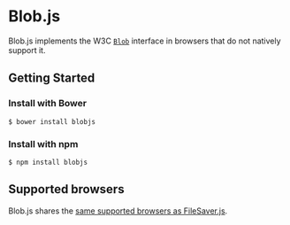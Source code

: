Blob.js
==============

Blob.js implements the W3C [`Blob`][1] interface in browsers that do
not natively support it.

## Getting Started

### Install with Bower

```shell
$ bower install blobjs
```

### Install with npm
```shell
$ npm install blobjs
```


Supported browsers
------------------

Blob.js shares the [same supported browsers as FileSaver.js][2].

  [1]: https://developer.mozilla.org/en-US/docs/Web/API/Blob
  [2]: https://github.com/eligrey/FileSaver.js#supported-browsers